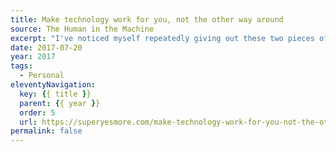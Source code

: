 ```yaml
---
title: Make technology work for you, not the other way around
source: The Human in the Machine
excerpt: "I've noticed myself repeatedly giving out these two pieces of advice. Maybe they'll resonate with you"
date: 2017-07-20
year: 2017
tags:
  - Personal
eleventyNavigation:
  key: {{ title }}
  parent: {{ year }}
  order: 5
  url: https://superyesmore.com/make-technology-work-for-you-not-the-other-way-around-1c0ead1f34eb5fcad227bd3e9de85244
permalink: false
---
```

